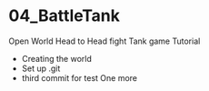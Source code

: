 # 04_BattleTank
Open World Head to Head fight Tank game Tutorial

* Creating the world
* Set up .git
* third commit for test
One more
